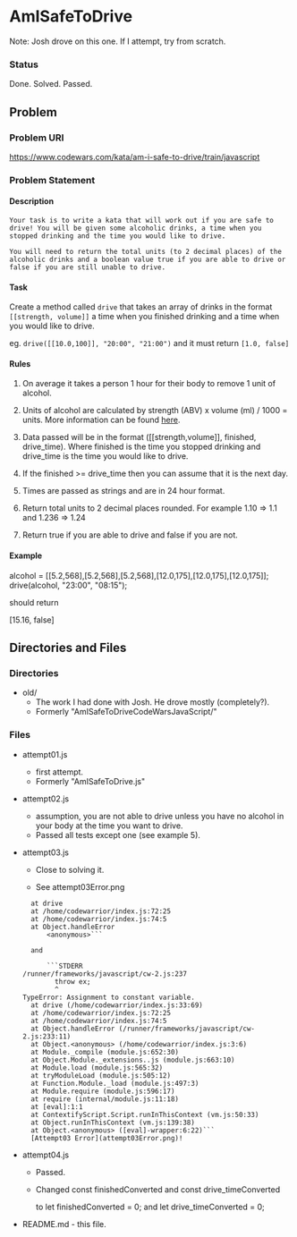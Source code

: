 # AmISafeToDrive

Note: Josh drove on this one. If I attempt, try from scratch.

### Status

Done. Solved. Passed.

## Problem

### Problem URl

https://www.codewars.com/kata/am-i-safe-to-drive/train/javascript

### Problem Statement

#### Description

```
Your task is to write a kata that will work out if you are safe to drive! You will be given some alcoholic drinks, a time when you stopped drinking and the time you would like to drive.

You will need to return the total units (to 2 decimal places) of the alcoholic drinks and a boolean value true if you are able to drive or false if you are still unable to drive.
```

#### Task

Create a method called `drive` that takes an array of drinks in the format `[[strength, volume]]` a time when you finished drinking and a time when you would like to drive.

eg. `drive([[10.0,100]], "20:00", "21:00")` and it must return `[1.0, false]`

#### Rules

1. On average it takes a person 1 hour for their body to remove 1 unit of alcohol.

2. Units of alcohol are calculated by strength (ABV) x volume (ml) / 1000 = units. More information can be found [here](https://www.nhs.uk/Live-well/alcohol-advice/calculating-alcohol-units/).

3. Data passed will be in the format ([[strength,volume]], finished, drive_time). Where finished is the time you stopped drinking and drive_time is the time you would like to drive.

4. If the finished >= drive_time then you can assume that it is the next day.

5. Times are passed as strings and are in 24 hour format.

6. Return total units to 2 decimal places rounded. For example 1.10 => 1.1 and 1.236 => 1.24

7. Return true if you are able to drive and false if you are not.

#### Example

alcohol = [[5.2,568],[5.2,568],[5.2,568],[12.0,175],[12.0,175],[12.0,175]];
drive(alcohol, "23:00", "08:15");

should return

[15.16, false]

## Directories and Files

### Directories

- old/
  - The work I had done with Josh. He drove mostly (completely?).
  - Formerly "AmISafeToDriveCodeWarsJavaScript/"

### Files

- attempt01.js

  - first attempt.
  - Formerly "AmISafeToDrive.js"

- attempt02.js

  - assumption, you are not able to drive unless you have no alcohol in your body at the time you want to drive.
  - Passed all tests except one (see example 5).

- attempt03.js

  - Close to solving it.

  - See attempt03Error.png

  ````TypeError: Assignment to constant variable.
    at drive
    at /home/codewarrior/index.js:72:25
    at /home/codewarrior/index.js:74:5
    at Object.handleError
        <anonymous>```

    and

        ```STDERR
  /runner/frameworks/javascript/cw-2.js:237
          throw ex;
          ^
  TypeError: Assignment to constant variable.
    at drive (/home/codewarrior/index.js:33:69)
    at /home/codewarrior/index.js:72:25
    at /home/codewarrior/index.js:74:5
    at Object.handleError (/runner/frameworks/javascript/cw-2.js:233:11)
    at Object.<anonymous> (/home/codewarrior/index.js:3:6)
    at Module._compile (module.js:652:30)
    at Object.Module._extensions..js (module.js:663:10)
    at Module.load (module.js:565:32)
    at tryModuleLoad (module.js:505:12)
    at Function.Module._load (module.js:497:3)
    at Module.require (module.js:596:17)
    at require (internal/module.js:11:18)
    at [eval]:1:1
    at ContextifyScript.Script.runInThisContext (vm.js:50:33)
    at Object.runInThisContext (vm.js:139:38)
    at Object.<anonymous> ([eval]-wrapper:6:22)```
    [Attempt03 Error](attempt03Error.png)!

  ````

- attempt04.js

  - Passed.

  - Changed
    const finishedConverted
    and
    const drive_timeConverted

    to
    let finishedConverted = 0;
    and
    let drive_timeConverted = 0;

- README.md - this file.
